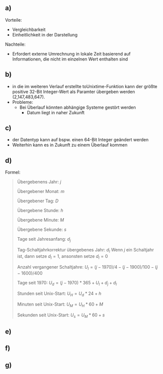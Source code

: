 ## a)
Vorteile: 
- Vergleichbarkeit
- Einheitlichkeit in der Darstellung

Nachteile:
- Erfordert externe Umrechnung in lokale Zeit basierend auf Informationen, die nicht im einzelnen Wert enthalten sind

## b)
- in die im weiteren Verlauf erstellte toUnixtime-Funktion kann der größte positive 32-Bit Integer-Wert als Paramter übergeben werden (2,147,483,647).
- Probleme:
    - Bei Überlauf könnten abhängige Systeme gestört werden
        - Datum liegt in naher Zukunft

## c)
- der Datentyp kann auf bspw. einen 64-Bit Integer geändert werden
- Weiterhin kann es in Zukunft zu einem Überlauf kommen

## d)
Formel:
> Übergebenens Jahr: $j$
> 
> Übergebener Monat: $m$
>
> Übergebener Tag: $D$
>
> Übergebene Stunde: $h$
>
> Übergebene Minute: $M$
>
> Übergebene Sekunde: $s$
> 
> Tage seit Jahresanfang: $d_j$
>
> Tag-Schaltjahrkorrektur übergebenes Jahr: $d_l$
> Wenn $j$ ein Schaltjahr ist, dann setze $d_l=1$, ansonsten setze $d_l=0$
> 
> Anzahl vergangener Schaltjahre: $U_l = (j-1970)/4-(j-1900)/100-(j-1600)/400$
> 
> Tage seit 1970: $U_d = (j-1970)*365 + U_l + d_j + d_l$
>
> Stunden seit Unix-Start: $U_H = U_d * 24 + h$
>
> Minuten seit Unix-Start: $U_M = U_H * 60 + M$
>
> Sekunden seit Unix-Start: $U_s = U_M * 60 + s$

## e)

## f)

## g)